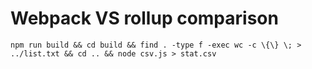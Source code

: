 # Webpack VS rollup comparison

`npm run build && cd build && find . -type f -exec wc -c \{\} \; > ../list.txt && cd .. && node csv.js > stat.csv`
